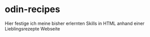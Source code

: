 # odin-recipes
Hier festige ich meine bisher erlernten Skills in HTML anhand einer Lieblingsrezepte Webseite
